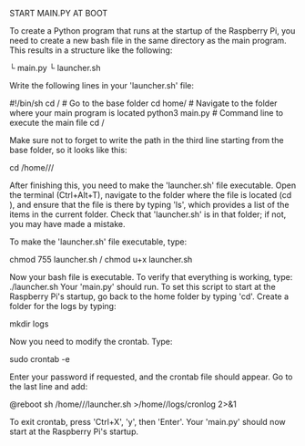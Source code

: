 START MAIN.PY AT BOOT

To create a Python program that runs at the startup of the Raspberry Pi, you need to create a new
bash file in the same directory as the main program. This results in a structure like the following:

<yourMainProgramPath>
 └ main.py
 └ launcher.sh

  Write the following lines in your 'launcher.sh' file:

#!/bin/sh
cd / # Go to the base folder
cd home/<yourMainProgramPath> # Navigate to the folder where your main program
is located
python3 main.py # Command line to execute the main file
cd /

Make sure not to forget to write the path in the third line starting from the base folder, so it looks
like this:

cd /home/<userName>/<lisaFolder>/

After finishing this, you need to make the 'launcher.sh' file executable. Open the terminal
(Ctrl+Alt+T), navigate to the folder where the file is located (cd <lisaFolder>), and ensure that the
file is there by typing 'ls', which provides a list of the items in the current folder. Check that
'launcher.sh' is in that folder; if not, you may have made a mistake.

To make the 'launcher.sh' file executable, type:

chmod 755 launcher.sh / chmod u+x launcher.sh

Now your bash file is executable. To verify that everything is working, type:
./launcher.sh
Your 'main.py' should run. To set this script to start at the Raspberry Pi's startup, go back to the
home folder by typing 'cd'. Create a folder for the logs by typing:

mkdir logs

Now you need to modify the crontab. Type:

sudo crontab -e

Enter your password if requested, and the crontab file should appear. Go to the last line and add:

@reboot sh /home/<userName>/<lisaFolder>/launcher.sh >/home/<userName>/logs/cronlog 2>&1

To exit crontab, press 'Ctrl+X', 'y', then 'Enter'. Your 'main.py' should now start at the Raspberry Pi's
startup.
